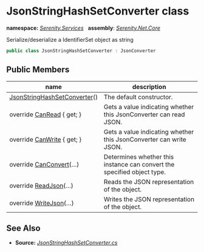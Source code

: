 # JsonStringHashSetConverter class
**namespace:** *[Serenity.Services](../README.md#serenity.services-namespace)*   **assembly**: *[Serenity.Net.Core](../README.md)*

Serialize/deserialize a IdentifierSet object as string

```csharp
public class JsonStringHashSetConverter : JsonConverter
```

## Public Members

| name | description |
| --- | --- |
| [JsonStringHashSetConverter](JsonStringHashSetConverter/JsonStringHashSetConverter.md)() | The default constructor. |
| override [CanRead](JsonStringHashSetConverter/CanRead.md) { get; } | Gets a value indicating whether this JsonConverter can read JSON. |
| override [CanWrite](JsonStringHashSetConverter/CanWrite.md) { get; } | Gets a value indicating whether this JsonConverter can write JSON. |
| override [CanConvert](JsonStringHashSetConverter/CanConvert.md)(…) | Determines whether this instance can convert the specified object type. |
| override [ReadJson](JsonStringHashSetConverter/ReadJson.md)(…) | Reads the JSON representation of the object. |
| override [WriteJson](JsonStringHashSetConverter/WriteJson.md)(…) | Writes the JSON representation of the object. |

## See Also

* **Source:** *[JsonStringHashSetConverter.cs](https://github.com/serenity-is/Serenity/blob/master/src/Serenity.Net.Core/Json/JsonStringHashSetConverter.cs)*